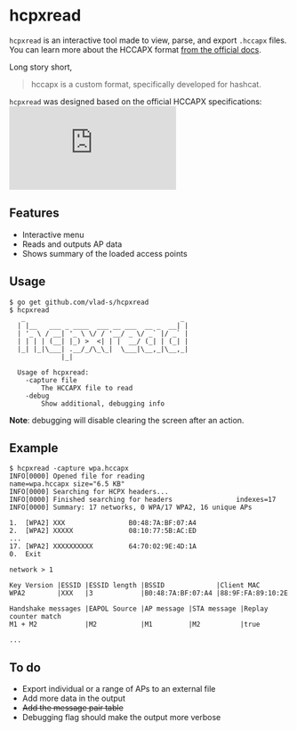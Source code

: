 # hcpxread

`hcpxread` is an interactive tool made to view, parse, and export `.hccapx` files.
You can learn more about the HCCAPX format [from the official docs](https://hashcat.net/wiki/doku.php?id=hccapx).

Long story short,
>hccapx is a custom format, specifically developed for hashcat.

`hcpxread` was designed based on the official HCCAPX specifications:
![HCCAPX specifications](https://hashcat.net/wiki/lib/exe/fetch.php?cache=&media=hccapx_specs.jpg)

## Features
* Interactive menu
* Reads and outputs AP data
* Shows summary of the loaded access points

## Usage 
```
$ go get github.com/vlad-s/hcpxread
$ hcpxread
   _                                       _
  | |__   ___ _ ____  ___ __ ___  __ _  __| |
  | '_ \ / __| '_ \ \/ / '__/ _ \/ _` |/ _` |
  | | | | (__| |_) >  <| | |  __/ (_| | (_| |
  |_| |_|\___| .__/_/\_\_|  \___|\__,_|\__,_|
             |_|
  
  Usage of hcpxread:
    -capture file
      	The HCCAPX file to read
    -debug
      	Show additional, debugging info
```
**Note**: debugging will disable clearing the screen after an action.

## Example
```
$ hcpxread -capture wpa.hccapx
INFO[0000] Opened file for reading                       name=wpa.hccapx size="6.5 KB"
INFO[0000] Searching for HCPX headers...
INFO[0000] Finished searching for headers                indexes=17
INFO[0000] Summary: 17 networks, 0 WPA/17 WPA2, 16 unique APs

1.  [WPA2] XXX                B0:48:7A:BF:07:A4
2.  [WPA2] XXXXX              08:10:77:5B:AC:ED
...
17. [WPA2] XXXXXXXXXX         64:70:02:9E:4D:1A
0.  Exit

network > 1

Key Version |ESSID |ESSID length |BSSID             |Client MAC
WPA2        |XXX   |3            |B0:48:7A:BF:07:A4 |88:9F:FA:89:10:2E

Handshake messages |EAPOL Source |AP message |STA message |Replay counter match
M1 + M2            |M2           |M1         |M2          |true

...
```

## To do
* Export individual or a range of APs to an external file
* Add more data in the output
* ~~Add the message pair table~~
* Debugging flag should make the output more verbose